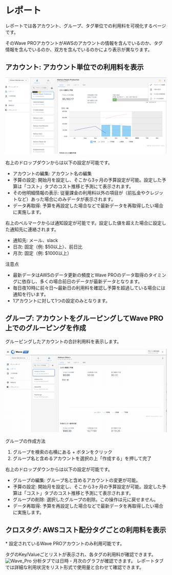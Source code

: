 # レポート

レポートでは各アカウント、グループ、タグ単位での利用料を可視化するページです。

そのWave PROアカウントがAWSのアカウントの情報を含んでいるのか、タグ情報を含んでいるのか、双方を含んでいるのかにより表示が異なります。

## **アカウント: アカウント単位での利用料を表示**

![](../assets/wavepro/Wave_Pro-6.png)

右上のドロップダウンからは以下の設定が可能です。

* アカウントの編集: アカウント名の編集
* 予算の設定: 開始月を設定し、そこから3ヶ月の予算設定が可能。設定した予算は「コスト」タブのコスト推移と予測にて表示されます。
* その他明細情報の表示: 従量課金の利用料以外の項目が（前払金やクレジットなど）あった場合にのみデータが表示されます。
* データ再取得: 予算を再設定した場合などで最新データを再取得したい場合に実施します。

右上のベルマークからは通知設定が可能です。設定した値を超えた場合に設定した通知先に連絡されます。

* 通知先: メール、slack
* 日次: 固定（例: $50以上）、前日比
* 月次: 固定（例: $1000以上）

注意点
* 最新データはAWSのデータ更新の頻度とWave PROのデータ取得のタイミングに依存し、多くの場合前日のデータが最新データとなります。
* 毎日夜10時に前々日〜最新日の利用料を確認し予算を超過している場合には通知を行います。
* 1アカウントに対して1つの設定のみとなります。

## **グループ: アカウントをグルーピングしてWave PRO上でのグルーピングを作成**

グルーピングしたアカウントの合計利用料を表示します。

![](../assets/wavepro/2021-10-12_16.16.12.gif)

グループの作成方法

1. グループを検索の右横にある + ボタンをクリック
2. グループ名と含めるアカウントを選択の上「作成する」を押して完了

右上のドロップダウンからは以下の設定が可能です。

* グループの編集: グループ名と含めるアカウントの変更が可能。
* 予算の設定: 開始月を設定し、そこから3ヶ月の予算設定が可能。設定した予算は「コスト」タブのコスト推移と予測にて表示されます。
* グループの削除: 選択したグループの削除。この操作は元に戻せません。
* データ再取得: 予算を再設定した場合などで最新データを再取得したい場合に実施します。

## クロスタグ: AWSコスト配分タグごとの利用料を表示

\* 設定されているWave PROアカウントのみ利用可能です。

タグのKey/Valueごとリストが表示され、各タグの利用料が確認できます。
<img width="920" alt="Wave_Pro" src="https://github.com/user-attachments/assets/9b432a6d-30f9-43d9-8203-9abdc6ad574c">
分析タブでは日時・月次のグラフが確認できます。
レポートタブでは詳細な利用状況をリスト形式で使用量と合わせて確認できます。

